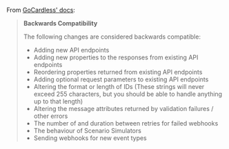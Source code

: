 From [GoCardless' docs](https://developer.gocardless.com/api-reference#overview-backwards-compatibility):

> **Backwards Compatibility**
>
> The following changes are considered backwards compatible:
>
> - Adding new API endpoints
> - Adding new properties to the responses from existing API endpoints
> - Reordering properties returned from existing API endpoints
> - Adding optional request parameters to existing API endpoints
> - Altering the format or length of IDs (These strings will never exceed 255 characters, but you should be able to handle anything up to that length)
> - Altering the message attributes returned by validation failures / other errors
> - The number of and duration between retries for failed webhooks
> - The behaviour of Scenario Simulators
> - Sending webhooks for new event types

